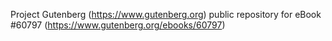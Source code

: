 Project Gutenberg (https://www.gutenberg.org) public repository for eBook #60797 (https://www.gutenberg.org/ebooks/60797)
